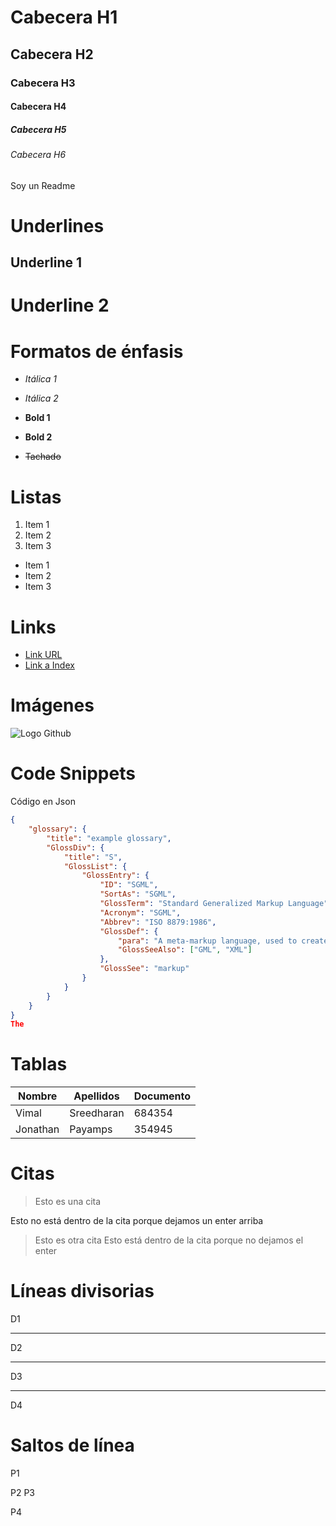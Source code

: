 # Cabecera H1
## Cabecera H2
### Cabecera H3
#### Cabecera H4
##### Cabecera H5
###### Cabecera H6

Soy un Readme

# Underlines

Underline 1
-----------

Underline 2
===========

# Formatos de énfasis

- *Itálica 1*

- _Itálica 2_

- **Bold 1**

- __Bold 2__

- ~~Tachado~~

# Listas

1. Item 1
2. Item 2
3. Item 3

- Item 1
- Item 2
- Item 3

# Links

- [Link URL](http://www.google.com)
- [Link a Index](index.html)

# Imágenes
![Logo Github](https://1000logos.net/wp-content/uploads/2021/05/GitHub-logo.png)

# Code Snippets
Código en Json

```JSON
{
    "glossary": {
        "title": "example glossary",
		"GlossDiv": {
            "title": "S",
			"GlossList": {
                "GlossEntry": {
                    "ID": "SGML",
					"SortAs": "SGML",
					"GlossTerm": "Standard Generalized Markup Language",
					"Acronym": "SGML",
					"Abbrev": "ISO 8879:1986",
					"GlossDef": {
                        "para": "A meta-markup language, used to create markup languages such as DocBook.",
						"GlossSeeAlso": ["GML", "XML"]
                    },
					"GlossSee": "markup"
                }
            }
        }
    }
}
The 
```

# Tablas

| Nombre | Apellidos | Documento |
|--------|-----------|-----------|
|Vimal|Sreedharan|684354|
|Jonathan|Payamps|354945|

# Citas

> Esto es una cita

Esto no está dentro de la cita porque dejamos un enter arriba

> Esto es otra cita
Esto está dentro de la cita porque no dejamos el enter

# Líneas divisorias

D1

---

D2

***

D3

___

D4

# Saltos de línea

P1

P2
P3

P4